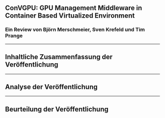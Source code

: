 ## ConVGPU: GPU Management Middleware in Container Based Virtualized Environment

### Ein Review von Björn Merschmeier, Sven Krefeld und Tim Prange

---

## Inhaltliche Zusammenfassung der Veröffentlichung

---

## Analyse der Veröffentlichung

---

## Beurteilung der Veröffentlichung
